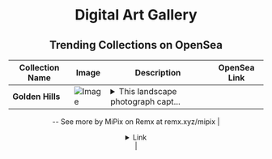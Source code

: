 <div align="center">

# Digital Art Gallery

## Trending Collections on OpenSea

| Collection Name                       | Image                                                                                     | Description                       | OpenSea Link                                                                                          |
|---------------------------------------|-------------------------------------------------------------------------------------------|-----------------------------------|--------------------------------------------------------------------------------------------------------|
| **Golden Hills** | ![Image](https://i.seadn.io/s/raw/files/f933ec0100d81a7560b04febddc47c94.jpg?w=500&auto=format?w=200&auto=format) | <details><summary>This landscape photograph capt...</summary>This landscape photograph captures a panoramic view of rolling hills bathed in warm sunlight. The foreground is dominated by dry, golden grasses, punctuated by clusters of dark green trees that provide a striking contrast.  The trees are scattered across the undulating terrain, leading the eye towards a hazy valley and a range of distant mountains.  The sky above is a mix of bright blue and fluffy white clouds, with a slight atmospheric haze suggesting heat or distance. The overall scene conveys
--
See more by MiPix on Remx at remx.xyz/mipix</details> | <details><summary>Link</summary>[Golden Hills](https://opensea.io/collection/golden-hills-1)</details> |

</div>
